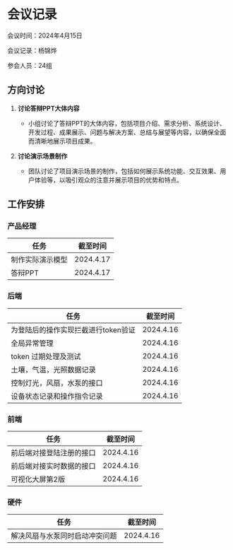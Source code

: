 # 会议记录

会议时间：2024年4月15日

会议记录：杨锦烨

参会人员：24组

## 方向讨论

1. **讨论答辩PPT大体内容**
   - 小组讨论了答辩PPT的大体内容，包括项目介绍、需求分析、系统设计、开发过程、成果展示、问题与解决方案、总结与展望等内容，以确保全面而清晰地展示项目成果。
   
2. **讨论演示场景制作**
   - 团队讨论了项目演示场景的制作，包括如何展示系统功能、交互效果、用户体验等，以吸引观众的注意并展示项目的优势和特点。

## 工作安排

### 产品经理

| 任务             | 截至时间  |
| ---------------- | --------- |
| 制作实际演示模型 | 2024.4.17 |
| 答辩PPT          | 2024.4.17 |

### 后端

| 任务                                | 截至时间  |
| ----------------------------------- | --------- |
| 为登陆后的操作实现拦截进行token验证 | 2024.4.16 |
| 全局异常管理                        | 2024.4.16 |
| token 过期处理及测试                | 2024.4.16 |
| 土壤，气温，光照数据记录            | 2024.4.16 |
| 控制灯光，风扇，水泵的接口          | 2024.4.16 |
| 设备状态记录和操作指令记录          | 2024.4.16 |

### 前端

| 任务                     | 截至时间  |
| ------------------------ | --------- |
| 前后端对接登陆注册的接口 | 2024.4.16 |
| 前后端对接实时数据的接口 | 2024.4.16 |
| 可视化大屏第2版          | 2024.4.16 |

### 硬件

| 任务                           | 截至时间  |
| ------------------------------ | --------- |
| 解决风扇与水泵同时启动冲突问题 | 2024.4.16 |
